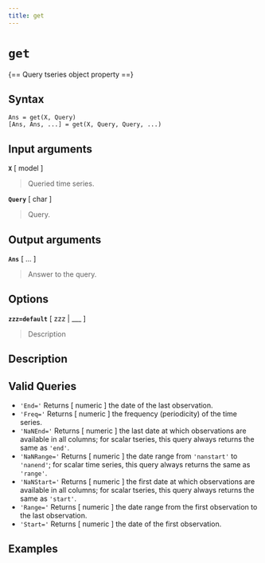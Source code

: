 ```yaml
---
title: get
---
```


# `get`

{== Query tseries object property ==}


## Syntax 

    Ans = get(X, Query)
    [Ans, Ans, ...] = get(X, Query, Query, ...)


## Input arguments 

__`X`__ [ model ]
> 
> Queried time series.
>

__`Query`__ [ char ]
>
> Query.
>

## Output arguments 

__`Ans`__ [ ... ] 
>
> Answer to the query.
>

## Options 

__`zzz=default`__ [ zzz | ___ ]
> 
> Description
> 

## Description



## Valid Queries 

* `'End='` Returns [ numeric ] the date of the last observation.
* `'Freq='` Returns [ numeric ] the frequency (periodicity) of the time
series.
* `'NaNEnd='` Returns [ numeric ] the last date at which observations are
available in all columns; for scalar tseries, this query always returns
the same as `'end'`.
* `'NaNRange='` Returns [ numeric ] the date range from `'nanstart'` to
`'nanend'`; for scalar time series, this query always returns the same as
`'range'`.
* `'NaNStart='` Returns [ numeric ] the first date at which observations are
available in all columns; for scalar tseries, this query always returns
the same as `'start'`.
* `'Range='` Returns [ numeric ] the date range from the first observation to the
last observation.
* `'Start='` Returns [ numeric ] the date of the first observation.

## Examples

```matlab
```

